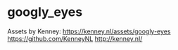 # googly_eyes

Assets by Kenney:
https://kenney.nl/assets/googly-eyes
https://github.com/KenneyNL
http://kenney.nl/
